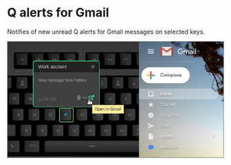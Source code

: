 # Q alerts for Gmail

Notifies of new unread Q alerts for Gmail messages on selected keys.

![Q alerts for Gmail applet on a Das Keybaord Q](assets/image.png "Das Keyboard Q alerts for Gmail applet")
